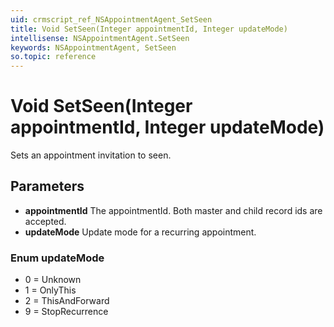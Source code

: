```yaml
---
uid: crmscript_ref_NSAppointmentAgent_SetSeen
title: Void SetSeen(Integer appointmentId, Integer updateMode)
intellisense: NSAppointmentAgent.SetSeen
keywords: NSAppointmentAgent, SetSeen
so.topic: reference
---
```


# Void SetSeen(Integer appointmentId, Integer updateMode)

Sets an appointment invitation to seen.

## Parameters

* **appointmentId** The appointmentId. Both master and child record ids are accepted.
* **updateMode** Update mode for a recurring appointment.

### Enum updateMode

* 0 = Unknown
* 1 = OnlyThis
* 2 = ThisAndForward
* 9 = StopRecurrence
